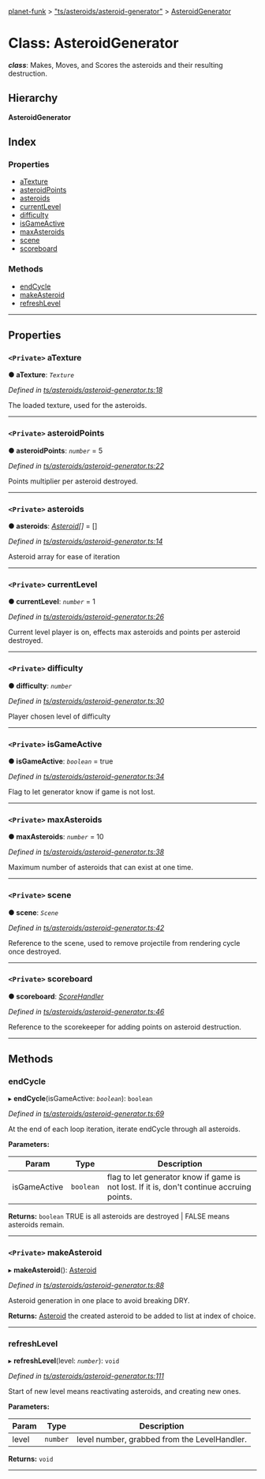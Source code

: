 [planet-funk](../README.md) > ["ts/asteroids/asteroid-generator"](../modules/_ts_asteroids_asteroid_generator_.md) > [AsteroidGenerator](../classes/_ts_asteroids_asteroid_generator_.asteroidgenerator.md)

# Class: AsteroidGenerator

*__class__*: Makes, Moves, and Scores the asteroids and their resulting destruction.

## Hierarchy

**AsteroidGenerator**

## Index

### Properties

* [aTexture](_ts_asteroids_asteroid_generator_.asteroidgenerator.md#atexture)
* [asteroidPoints](_ts_asteroids_asteroid_generator_.asteroidgenerator.md#asteroidpoints)
* [asteroids](_ts_asteroids_asteroid_generator_.asteroidgenerator.md#asteroids)
* [currentLevel](_ts_asteroids_asteroid_generator_.asteroidgenerator.md#currentlevel)
* [difficulty](_ts_asteroids_asteroid_generator_.asteroidgenerator.md#difficulty)
* [isGameActive](_ts_asteroids_asteroid_generator_.asteroidgenerator.md#isgameactive)
* [maxAsteroids](_ts_asteroids_asteroid_generator_.asteroidgenerator.md#maxasteroids)
* [scene](_ts_asteroids_asteroid_generator_.asteroidgenerator.md#scene)
* [scoreboard](_ts_asteroids_asteroid_generator_.asteroidgenerator.md#scoreboard)

### Methods

* [endCycle](_ts_asteroids_asteroid_generator_.asteroidgenerator.md#endcycle)
* [makeAsteroid](_ts_asteroids_asteroid_generator_.asteroidgenerator.md#makeasteroid)
* [refreshLevel](_ts_asteroids_asteroid_generator_.asteroidgenerator.md#refreshlevel)

---

## Properties

<a id="atexture"></a>

### `<Private>` aTexture

**● aTexture**: *`Texture`*

*Defined in [ts/asteroids/asteroid-generator.ts:18](https://github.com/WilliamRADFunk/planet-funk/blob/ed6fc60/src/ts/asteroids/asteroid-generator.ts#L18)*

The loaded texture, used for the asteroids.

___
<a id="asteroidpoints"></a>

### `<Private>` asteroidPoints

**● asteroidPoints**: *`number`* = 5

*Defined in [ts/asteroids/asteroid-generator.ts:22](https://github.com/WilliamRADFunk/planet-funk/blob/ed6fc60/src/ts/asteroids/asteroid-generator.ts#L22)*

Points multiplier per asteroid destroyed.

___
<a id="asteroids"></a>

### `<Private>` asteroids

**● asteroids**: *[Asteroid](_ts_asteroids_asteroid_.asteroid.md)[]* =  []

*Defined in [ts/asteroids/asteroid-generator.ts:14](https://github.com/WilliamRADFunk/planet-funk/blob/ed6fc60/src/ts/asteroids/asteroid-generator.ts#L14)*

Asteroid array for ease of iteration

___
<a id="currentlevel"></a>

### `<Private>` currentLevel

**● currentLevel**: *`number`* = 1

*Defined in [ts/asteroids/asteroid-generator.ts:26](https://github.com/WilliamRADFunk/planet-funk/blob/ed6fc60/src/ts/asteroids/asteroid-generator.ts#L26)*

Current level player is on, effects max asteroids and points per asteroid destroyed.

___
<a id="difficulty"></a>

### `<Private>` difficulty

**● difficulty**: *`number`*

*Defined in [ts/asteroids/asteroid-generator.ts:30](https://github.com/WilliamRADFunk/planet-funk/blob/ed6fc60/src/ts/asteroids/asteroid-generator.ts#L30)*

Player chosen level of difficulty

___
<a id="isgameactive"></a>

### `<Private>` isGameActive

**● isGameActive**: *`boolean`* = true

*Defined in [ts/asteroids/asteroid-generator.ts:34](https://github.com/WilliamRADFunk/planet-funk/blob/ed6fc60/src/ts/asteroids/asteroid-generator.ts#L34)*

Flag to let generator know if game is not lost.

___
<a id="maxasteroids"></a>

### `<Private>` maxAsteroids

**● maxAsteroids**: *`number`* = 10

*Defined in [ts/asteroids/asteroid-generator.ts:38](https://github.com/WilliamRADFunk/planet-funk/blob/ed6fc60/src/ts/asteroids/asteroid-generator.ts#L38)*

Maximum number of asteroids that can exist at one time.

___
<a id="scene"></a>

### `<Private>` scene

**● scene**: *`Scene`*

*Defined in [ts/asteroids/asteroid-generator.ts:42](https://github.com/WilliamRADFunk/planet-funk/blob/ed6fc60/src/ts/asteroids/asteroid-generator.ts#L42)*

Reference to the scene, used to remove projectile from rendering cycle once destroyed.

___
<a id="scoreboard"></a>

### `<Private>` scoreboard

**● scoreboard**: *[ScoreHandler](_ts_displays_score_handler_.scorehandler.md)*

*Defined in [ts/asteroids/asteroid-generator.ts:46](https://github.com/WilliamRADFunk/planet-funk/blob/ed6fc60/src/ts/asteroids/asteroid-generator.ts#L46)*

Reference to the scorekeeper for adding points on asteroid destruction.

___

## Methods

<a id="endcycle"></a>

###  endCycle

▸ **endCycle**(isGameActive: *`boolean`*): `boolean`

*Defined in [ts/asteroids/asteroid-generator.ts:69](https://github.com/WilliamRADFunk/planet-funk/blob/ed6fc60/src/ts/asteroids/asteroid-generator.ts#L69)*

At the end of each loop iteration, iterate endCycle through all asteroids.

**Parameters:**

| Param | Type | Description |
| ------ | ------ | ------ |
| isGameActive | `boolean` |  flag to let generator know if game is not lost. If it is, don't continue accruing points. |

**Returns:** `boolean`
TRUE is all asteroids are destroyed | FALSE means asteroids remain.

___
<a id="makeasteroid"></a>

### `<Private>` makeAsteroid

▸ **makeAsteroid**(): [Asteroid](_ts_asteroids_asteroid_.asteroid.md)

*Defined in [ts/asteroids/asteroid-generator.ts:88](https://github.com/WilliamRADFunk/planet-funk/blob/ed6fc60/src/ts/asteroids/asteroid-generator.ts#L88)*

Asteroid generation in one place to avoid breaking DRY.

**Returns:** [Asteroid](_ts_asteroids_asteroid_.asteroid.md)
the created asteroid to be added to list at index of choice.

___
<a id="refreshlevel"></a>

###  refreshLevel

▸ **refreshLevel**(level: *`number`*): `void`

*Defined in [ts/asteroids/asteroid-generator.ts:111](https://github.com/WilliamRADFunk/planet-funk/blob/ed6fc60/src/ts/asteroids/asteroid-generator.ts#L111)*

Start of new level means reactivating asteroids, and creating new ones.

**Parameters:**

| Param | Type | Description |
| ------ | ------ | ------ |
| level | `number` |  level number, grabbed from the LevelHandler. |

**Returns:** `void`

___


